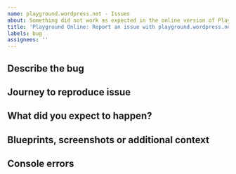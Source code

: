 ```yaml
---
name: playground.wordpress.net - Issues
about: Something did not work as expected in the online version of Playground?
title: 'Playground Online: Report an issue with playground.wordpress.net'
labels: bug
assignees: ''
---
```


## Describe the bug

<!-- What did you encounter that seems to be broken? -->

## Journey to reproduce issue

<!--
1. Went to URL, or clicked...
2. I saw...
3. I expected...
4. Instead...
-->

## What did you expect to happen?

<!-- Fill in the blank :) -->

## Blueprints, screenshots or additional context

<!--
If you used a Blueprint, have a screenshot to share, or any other relevant thoughts, put them here
-->

## Console errors

<!--
Please include the output from your web browser console. If you're not sure how to do that, see https://support.google.com/docs/thread/1873663/collecting-console-logs-chrome-browser-only
-->
